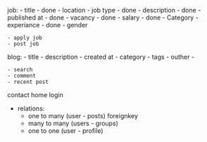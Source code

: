 job:
    - title   - done
    - location
    - job type - done
    - description - done
    - published at - done
    - vacancy - done
    - salary - done
    - Category
    - experiance - done
    - gender


    - apply job
    - post job

blog:
    - title
    - description
    - created at
    - category
    - tags
    - outher
    - 

    - search
    - comment
    - recent post

contact
home
login


* relations:
    - one to many  (user - posts) foreignkey
    - many to many (users - groups)
    - one to one   (user - profile)